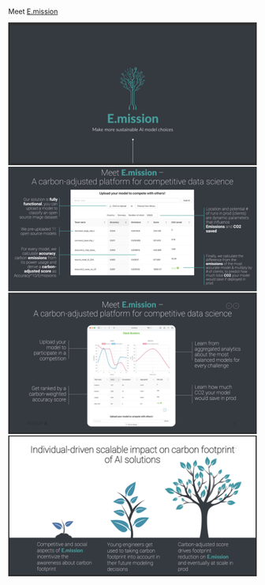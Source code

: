 Meet [E.mission](https://hackbusters.vercel.app)

![](./docs/1.png)
![](./docs/2.png)
![](./docs/3.png)
![](./docs/4.png)